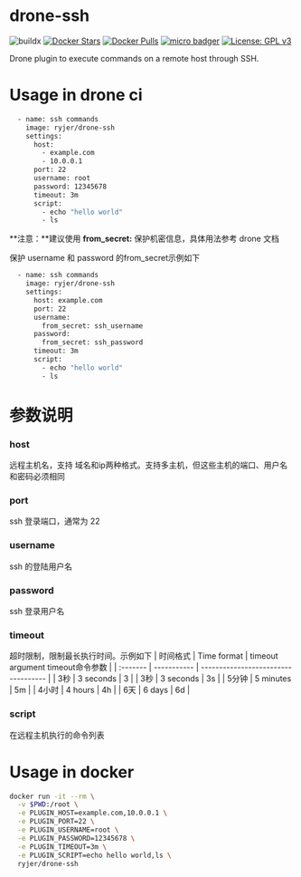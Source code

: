 # drone-ssh

![buildx](https://github.com/ryjer/drone-ssh/workflows/buildx/badge.svg)
[![Docker Stars](https://img.shields.io/docker/stars/ryjer/drone-ssh.svg)](https://hub.docker.com/r/ryjer/drone-ssh/)
[![Docker Pulls](https://img.shields.io/docker/pulls/ryjer/drone-ssh.svg)](https://hub.docker.com/r/ryjer/drone-ssh/)
[![micro badger](https://images.microbadger.com/badges/image/ryjer/drone-ssh.svg)](https://microbadger.com/images/ryjer/drone-ssh "Get your own image badge on microbadger.com")
[![License: GPL v3](https://img.shields.io/badge/License-GPL%20v3-blue.svg)](https://www.gnu.org/licenses/gpl-3.0)

Drone plugin to execute commands on a remote host through SSH. 
# Usage in drone ci
```bash
  - name: ssh commands
    image: ryjer/drone-ssh
    settings:
      host:
        - example.com
        - 10.0.0.1
      port: 22
      username: root
      password: 12345678
      timeout: 3m
      script:
        - echo "hello world"
        - ls
```

**注意：**建议使用 **from_secret:** 保护机密信息，具体用法参考 drone 文档

保护 username 和 password 的from_secret示例如下
```bash
  - name: ssh commands
    image: ryjer/drone-ssh
    settings:
      host: example.com
      port: 22
      username: 
        from_secret: ssh_username
      password: 
        from_secret: ssh_password
      timeout: 3m
      script:
        - echo "hello world"
        - ls
```
# 参数说明
### host
远程主机名，支持 域名和ip两种格式。支持多主机，但这些主机的端口、用户名和密码必须相同
### port
ssh 登录端口，通常为 22
### username
ssh 的登陆用户名
### password
ssh 登录用户名
### timeout
超时限制，限制最长执行时间。示例如下
| 时间格式 | Time format | timeout argument    timeout命令参数 |
| :------- | ----------- | ----------------------------------- |
| 3秒      | 3 seconds   | 3                                   |
| 3秒      | 3 seconds   | 3s                                  |
| 5分钟    | 5 minutes   | 5m                                  |
| 4小时    | 4 hours     | 4h                                  |
| 6天      | 6 days      | 6d                                  |

### script
在远程主机执行的命令列表

# Usage in docker

```bash
docker run -it --rm \
  -v $PWD:/root \
  -e PLUGIN_HOST=example.com,10.0.0.1 \
  -e PLUGIN_PORT=22 \
  -e PLUGIN_USERNAME=root \
  -e PLUGIN_PASSWORD=12345678 \
  -e PLUGIN_TIMEOUT=3m \
  -e PLUGIN_SCRIPT=echo hello world,ls \
  ryjer/drone-ssh
```


